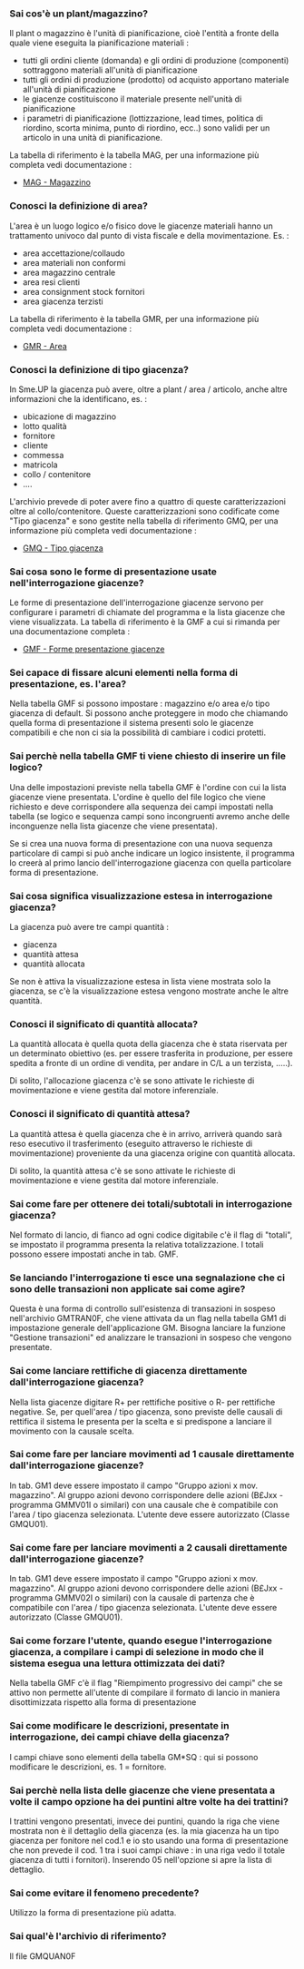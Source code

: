 ### **Sai cos'è un plant/magazzino?**

Il plant o magazzino è l'unità di pianificazione, cioè l'entità a fronte della quale viene eseguita la pianificazione materiali : 
- tutti gli ordini cliente (domanda) e gli ordini di produzione (componenti) sottraggono materiali all'unità di pianificazione
- tutti gli ordini di produzione (prodotto) od acquisto apportano materiale all'unità di pianificazione
- le giacenze costituiscono il materiale presente nell'unità di pianificazione
- i parametri di pianificazione (lottizzazione, lead times, politica di riordino, scorta minima, punto di riordino, ecc..) sono validi per un articolo in una unità di pianificazione.

La tabella di riferimento è la tabella MAG, per una informazione più completa vedi documentazione : 
- [MAG - Magazzino](Sorgenti/OG/TA/MAG)
### **Conosci la definizione di area?**

L'area è un luogo logico e/o fisico dove le giacenze materiali hanno un trattamento univoco dal punto di vista fiscale e della movimentazione.
Es. : 
- area accettazione/collaudo
- area materiali non conformi
- area magazzino centrale
- area resi clienti
- area consignment stock fornitori
- area giacenza terzisti

La tabella di riferimento è la tabella GMR, per una informazione più completa vedi documentazione : 
- [GMR - Area](Sorgenti/OG/TA/GMR)
### **Conosci la definizione di tipo giacenza?**

In Sme.UP la giacenza può avere, oltre a plant / area / articolo, anche altre informazioni che la identificano, es. : 
- ubicazione di magazzino
- lotto qualità
- fornitore
- cliente
- commessa
- matricola
- collo / contenitore
- ....

L'archivio prevede di poter avere fino a quattro di queste caratterizzazioni oltre al collo/contenitore.
Queste caratterizzazioni sono codificate come "Tipo giacenza" e sono gestite nella tabella di riferimento  GMQ, per una informazione più completa vedi documentazione : 
- [GMQ - Tipo giacenza](Sorgenti/OG/TA/GMQ)
### **Sai cosa sono le forme di presentazione usate nell'interrogazione giacenze?**

Le forme di presentazione dell'interrogazione giacenze servono per configurare i parametri di chiamate del programma e la lista giacenze che viene visualizzata.
La tabella di riferimento è la GMF a cui si rimanda per una documentazione completa : 
- [GMF - Forme presentazione giacenze](Sorgenti/OG/TA/GMF)

### **Sei capace di fissare alcuni elementi nella forma di presentazione, es. l'area?**

Nella tabella GMF si possono impostare :  magazzino e/o area e/o tipo giacenza di default. Si possono anche proteggere in modo che chiamando quella forma di presentazione il sistema presenti solo le giacenze compatibili e che non ci sia la possibilità di cambiare i codici protetti.
### **Sai perchè nella tabella GMF ti viene chiesto di inserire un file logico?**

Una delle impostazioni previste nella tabella GMF è l'ordine con cui la lista giacenze viene presentata. L'ordine è quello del file logico che viene richiesto e deve corrispondere alla sequenza dei campi impostati nella tabella (se logico e sequenza campi sono incongruenti avremo anche delle inconguenze nella lista giacenze che viene presentata).

Se si crea una nuova forma di presentazione con una nuova sequenza particolare di campi si può anche indicare un logico insistente, il programma lo creerà al primo lancio dell'interrogazione giacenza con quella particolare forma di presentazione.
### **Sai cosa significa visualizzazione estesa in interrogazione giacenza?**

La giacenza può avere tre campi quantità : 
- giacenza
- quantità attesa
- quantità allocata

Se non è attiva la visualizzazione estesa in lista viene mostrata solo la giacenza, se c'è la visualizzazione estesa vengono mostrate anche le altre quantità.
### **Conosci il significato di quantità allocata?**

La quantità allocata è quella quota della giacenza che è stata riservata per un determinato obiettivo (es. per essere trasferita in produzione, per essere spedita a fronte di un ordine di vendita, per andare in C/L a un terzista, .....).

Di solito, l'allocazione giacenza c'è se sono attivate le richieste di movimentazione e viene gestita dal motore inferenziale.
### **Conosci il significato di quantità attesa?**

La quantità attesa è quella giacenza che è in arrivo, arriverà quando sarà reso esecutivo il trasferimento (eseguito attraverso le richieste di movimentazione) proveniente da una giacenza origine con quantità allocata.

Di solito, la quantità attesa c'è se sono attivate le richieste di movimentazione e viene gestita dal motore inferenziale.
### **Sai come  fare per ottenere dei totali/subtotali in interrogazione giacenza?**

Nel formato di lancio, di fianco ad ogni codice digitabile c'è il flag di "totali", se impostato il programma presenta la relativa totalizzazione. I totali possono essere impostati anche in tab. GMF.
### **Se lanciando l'interrogazione ti esce una segnalazione che ci sono delle transazioni non applicate sai come agire?**

Questa è una forma di controllo sull'esistenza di transazioni in sospeso nell'archivio GMTRAN0F, che viene attivata da un flag nella tabella GM1 di impostazione generale dell'applicazione GM.
Bisogna lanciare la funzione "Gestione transazioni" ed analizzare le transazioni in sospeso che vengono presentate.
### **Sai come lanciare rettifiche di giacenza direttamente dall'interrogazione giacenza?**

Nella lista giacenze digitare R+ per rettifiche positive o R- per rettifiche negative.
Se, per quell'area / tipo giacenza, sono previste delle causali di rettifica il sistema le presenta per la scelta e si predispone a lanciare il movimento con la causale scelta.
### **Sai come fare per lanciare movimenti ad 1 causale direttamente dall'interrogazione giacenze?**

In tab. GM1 deve essere impostato il campo  "Gruppo azioni x mov. magazzino". Al gruppo azioni devono corrispondere delle azioni (B£Jxx - programma GMMV01I o similari) con una causale che è compatibile con l'area / tipo giacenza selezionata. L'utente deve essere autorizzato (Classe GMQU01).
### **Sai come fare per lanciare movimenti a 2 causali direttamente dall'interrogazione giacenze?**

In tab. GM1 deve essere impostato il campo  "Gruppo azioni x mov. magazzino". Al gruppo azioni devono corrispondere delle azioni (B£Jxx - programma GMMV02I o similari) con la causale di partenza che è compatibile con l'area / tipo giacenza selezionata. L'utente deve essere autorizzato (Classe GMQU01).
### **Sai come forzare l'utente, quando esegue l'interrogazione giacenza, a compilare i campi di selezione in modo che il sistema esegua una lettura ottimizzata dei dati?**

Nella tabella GMF c'è il flag "Riempimento progressivo dei campi" che se attivo non permette all'utente di compilare il formato di lancio in maniera disottimizzata rispetto alla forma di presentazione
### **Sai come modificare le descrizioni, presentate in interrogazione, dei campi chiave della giacenza?**

I campi chiave sono elementi della tabella GM\*SQ :  qui si possono modificare le descrizioni, es. 1 = fornitore.
### **Sai perchè nella lista delle giacenze che viene presentata a volte il campo opzione ha dei puntini altre volte ha dei trattini?**

I trattini vengono presentati, invece dei puntini, quando la riga che viene mostrata non è il dettaglio della giacenza (es. la mia giacenza ha un tipo giacenza per fonitore nel cod.1 e io sto usando una forma di presentazione che non prevede il cod. 1 tra i suoi campi chiave :  in una riga vedo il totale giacenza di tutti i fornitori). Inserendo 05 nell'opzione si apre la lista di dettaglio.
### **Sai come evitare il fenomeno precedente?**

Utilizzo la forma di presentazione più adatta.
### **Sai qual'è l'archivio di riferimento?**

Il file GMQUAN0F
